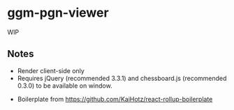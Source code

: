 # ggm-pgn-viewer

WIP

## Notes

- Render client-side only
- Requires jQuery (recommended 3.3.1) and chessboard.js (recommended 0.3.0) to be available on window.

* Boilerplate from https://github.com/KaiHotz/react-rollup-boilerplate
